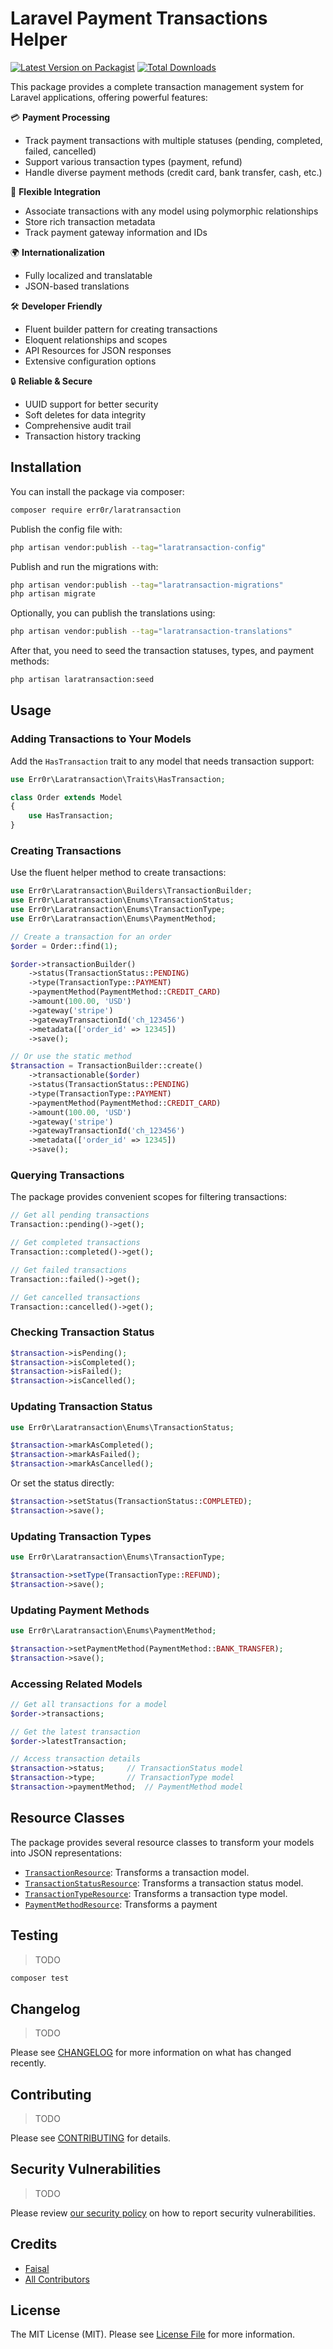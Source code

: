 # Laravel Payment Transactions Helper

[![Latest Version on Packagist](https://img.shields.io/packagist/v/err0r/laratransaction.svg?style=flat-square)](https://packagist.org/packages/err0r/laratransaction)
[![Total Downloads](https://img.shields.io/packagist/dt/err0r/laratransaction.svg?style=flat-square)](https://packagist.org/packages/err0r/laratransaction)

This package provides a complete transaction management system for Laravel applications, offering powerful features: 

💳 **Payment Processing**
- Track payment transactions with multiple statuses (pending, completed, failed, cancelled)
- Support various transaction types (payment, refund)
- Handle diverse payment methods (credit card, bank transfer, cash, etc.)

🔗 **Flexible Integration**  
- Associate transactions with any model using polymorphic relationships
- Store rich transaction metadata
- Track payment gateway information and IDs

🌍 **Internationalization**
- Fully localized and translatable
- JSON-based translations

🛠️ **Developer Friendly**
- Fluent builder pattern for creating transactions
- Eloquent relationships and scopes
- API Resources for JSON responses
- Extensive configuration options

🔒 **Reliable & Secure**
- UUID support for better security
- Soft deletes for data integrity 
- Comprehensive audit trail
- Transaction history tracking

## Installation

You can install the package via composer:

```bash
composer require err0r/laratransaction
```

Publish the config file with:

```bash
php artisan vendor:publish --tag="laratransaction-config"
```

Publish and run the migrations with:

```bash
php artisan vendor:publish --tag="laratransaction-migrations"
php artisan migrate
```

Optionally, you can publish the translations using:

```bash
php artisan vendor:publish --tag="laratransaction-translations"
```

After that, you need to seed the transaction statuses, types, and payment methods:

```bash
php artisan laratransaction:seed
```

## Usage

### Adding Transactions to Your Models

Add the `HasTransaction` trait to any model that needs transaction support:

```php
use Err0r\Laratransaction\Traits\HasTransaction;

class Order extends Model
{
    use HasTransaction;
}
```

### Creating Transactions

Use the fluent helper method to create transactions:

```php
use Err0r\Laratransaction\Builders\TransactionBuilder;
use Err0r\Laratransaction\Enums\TransactionStatus;
use Err0r\Laratransaction\Enums\TransactionType;
use Err0r\Laratransaction\Enums\PaymentMethod;

// Create a transaction for an order
$order = Order::find(1);

$order->transactionBuilder()
    ->status(TransactionStatus::PENDING)
    ->type(TransactionType::PAYMENT)
    ->paymentMethod(PaymentMethod::CREDIT_CARD)
    ->amount(100.00, 'USD')
    ->gateway('stripe')
    ->gatewayTransactionId('ch_123456')
    ->metadata(['order_id' => 12345])
    ->save();

// Or use the static method
$transaction = TransactionBuilder::create()
    ->transactionable($order)
    ->status(TransactionStatus::PENDING)
    ->type(TransactionType::PAYMENT)
    ->paymentMethod(PaymentMethod::CREDIT_CARD)
    ->amount(100.00, 'USD')
    ->gateway('stripe')
    ->gatewayTransactionId('ch_123456')
    ->metadata(['order_id' => 12345])
    ->save();
```

### Querying Transactions

The package provides convenient scopes for filtering transactions:

```php
// Get all pending transactions
Transaction::pending()->get();

// Get completed transactions
Transaction::completed()->get();

// Get failed transactions
Transaction::failed()->get();

// Get cancelled transactions
Transaction::cancelled()->get();
```

### Checking Transaction Status

```php
$transaction->isPending();  
$transaction->isCompleted();
$transaction->isFailed();   
$transaction->isCancelled();
```

### Updating Transaction Status

```php
use Err0r\Laratransaction\Enums\TransactionStatus;

$transaction->markAsCompleted();
$transaction->markAsFailed();
$transaction->markAsCancelled();
```

Or set the status directly:

```php
$transaction->setStatus(TransactionStatus::COMPLETED);
$transaction->save();
```

### Updating Transaction Types

```php
use Err0r\Laratransaction\Enums\TransactionType;

$transaction->setType(TransactionType::REFUND);
$transaction->save();
```

### Updating Payment Methods

```php
use Err0r\Laratransaction\Enums\PaymentMethod;

$transaction->setPaymentMethod(PaymentMethod::BANK_TRANSFER);
$transaction->save();
```

### Accessing Related Models

```php
// Get all transactions for a model
$order->transactions;

// Get the latest transaction
$order->latestTransaction;

// Access transaction details
$transaction->status;     // TransactionStatus model
$transaction->type;       // TransactionType model
$transaction->paymentMethod;  // PaymentMethod model
```

## Resource Classes
The package provides several resource classes to transform your models into JSON representations:
- [`TransactionResource`](src/Resources/TransactionResource.php): Transforms a transaction model.
- [`TransactionStatusResource`](src/Resources/TransactionStatusResource.php): Transforms a transaction status model.
- [`TransactionTypeResource`](src/Resources/TransactionTypeResource.php): Transforms a transaction type model.
- [`PaymentMethodResource`](src/Resources/PaymentMethodResource.php): Transforms a payment

## Testing
> TODO   

```bash
composer test
```

## Changelog
> TODO   

Please see [CHANGELOG](CHANGELOG.md) for more information on what has changed recently.

## Contributing
> TODO   

Please see [CONTRIBUTING](CONTRIBUTING.md) for details.

## Security Vulnerabilities
> TODO   

Please review [our security policy](../../security/policy) on how to report security vulnerabilities.

## Credits

- [Faisal](https://github.com/err0r)
- [All Contributors](../../contributors)

## License

The MIT License (MIT). Please see [License File](LICENSE.md) for more information.
